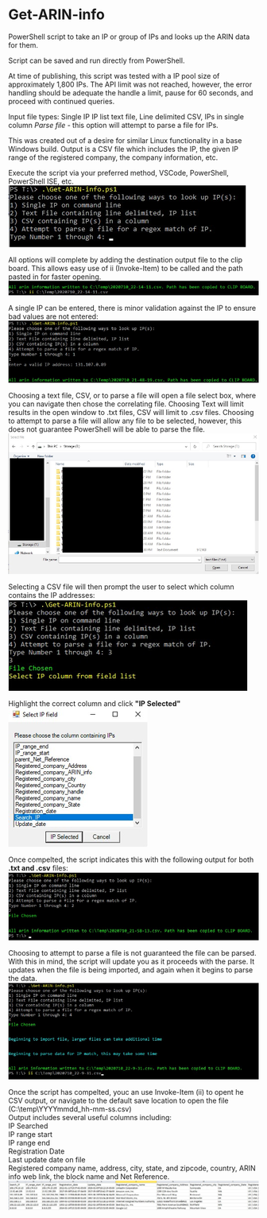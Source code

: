# Get-ARIN-info
PowerShell script to take an IP or group of IPs and looks up the ARIN data for them. 

Script can be saved and run directly from PowerShell.

At time of publishing, this script was tested with a IP pool size of approximately 1,800 IPs. The API limit was not reached, however, the error handling should be adequate the handle a limit, pause for 60 seconds, and proceed with continued queries. 

Input file types:
  Single IP
  IP list text file, Line delimited
  CSV, IPs in single column
  *Parse file* - this option will attempt to parse a file for IPs.

This was created out of a desire for similar Linux functionality in a base Windows build. Output is a CSV file which includes the IP, the given IP range of the registered company, the company information, etc.


Execute the script via your preferred method, VSCode, PowerShell, PowerShell ISE, etc. 
<br /><img src='https://github.com/SelectFromT/Get-ARIN-info/blob/master/SampleData/InputChoice.jpg'>

All options will complete by adding the destination output file to the clip board. This allows easy use of ii (Invoke-Item) to be called and the path pasted in for faster opening. 
<br /><img src='https://github.com/SelectFromT/Get-ARIN-info/blob/master/SampleData/Invoke-ItemExample.jpg'>

A single IP can be entered, there is minor validation against the IP to ensure bad values are not entered:
<br /><img src='https://github.com/SelectFromT/Get-ARIN-info/blob/master/SampleData/singleIP.jpg'>

Choosing a text file, CSV, or to parse a file will open a file select box, where you can navigate then chose the correlating file. Choosing Text will limit results in the open window to .txt files, CSV will limit to .csv files. Choosing to attempt to parse a file will allow any file to be selected, however, this does not guarantee PowerShell will be able to parse the file.
<br /><img src='https://github.com/SelectFromT/Get-ARIN-info/blob/master/SampleData/FileSelect.jpg'>

Selecting a CSV file will then prompt the user to select which column contains the IP addresses:
<br /><img src='https://github.com/SelectFromT/Get-ARIN-info/blob/master/SampleData/CSVColumnSelect1.jpg'><br />

Highlight the correct column and click <b>"IP Selected"</b>
<br /><img src='https://github.com/SelectFromT/Get-ARIN-info/blob/master/SampleData/CSVColumnSelect2.jpg'>

Once compelted, the script indicates this with the following output for both <b>.txt and .csv</b> files:
<br /><img src='https://github.com/SelectFromT/Get-ARIN-info/blob/master/SampleData/Text-CSV_LookupComplete.jpg'>

Choosing to attempt to parse a file is not guaranteed the file can be parsed. With this in mind, the script will update you as it proceeds with the parse. It updates when the file is being imported, and again when it begins to parse the data.
<br /><img src='https://github.com/SelectFromT/Get-ARIN-info/blob/master/SampleData/ParseFile.jpg'>


Once the script has compelted, youc an use Invoke-Item (ii) to opent he CSV output, or navigate to the default save location to open the file (C:\temp\YYYYmmdd_hh-mm-ss.csv)
<br />Output includes several useful columns including:
<br />IP Searched
<br />IP range start
<br />IP range end
<br />Registration Date
<br />Last update date on file
<br />Registered company name, address, city, state, and zipcode, country, ARIN info web link, the block name and Net Reference.
<br /><img src='https://github.com/SelectFromT/Get-ARIN-info/blob/master/SampleData/ExampleOutput.jpg'>

